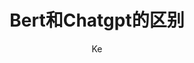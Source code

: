 ---
layout:       post
title:        "Bert和Chatgpt的区别"
author:       "Ke"
header-style: text
catalog:      true
mathjax: true
tags:
    - Questions
---